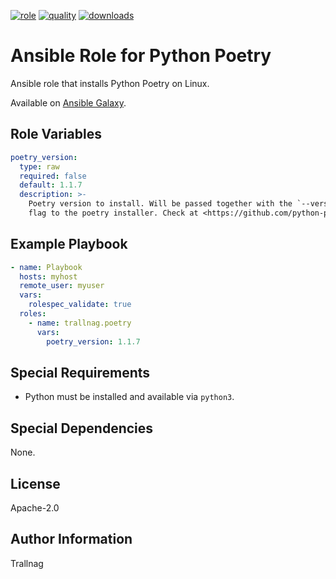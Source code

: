 [![role](https://img.shields.io/ansible/role/55573)](https://galaxy.ansible.com/trallnag/poetry)
[![quality](https://img.shields.io/ansible/quality/55573)](https://galaxy.ansible.com/trallnag/poetry)
[![downloads](https://img.shields.io/ansible/role/d/55573?label=downloads)](https://galaxy.ansible.com/trallnag/poetry)

# Ansible Role for Python Poetry

Ansible role that installs Python Poetry on Linux.

Available on [Ansible Galaxy](https://galaxy.ansible.com/trallnag/poetry).

## Role Variables

```yaml
poetry_version:
  type: raw
  required: false
  default: 1.1.7
  description: >-
    Poetry version to install. Will be passed together with the `--version`
    flag to the poetry installer. Check at <https://github.com/python-poetry/poetry>.
```

## Example Playbook

```yaml
- name: Playbook
  hosts: myhost
  remote_user: myuser
  vars:
    rolespec_validate: true
  roles:
    - name: trallnag.poetry
      vars:
        poetry_version: 1.1.7
```

## Special Requirements

* Python must be installed and available via `python3`.

## Special Dependencies

None.

## License

Apache-2.0

## Author Information

Trallnag
